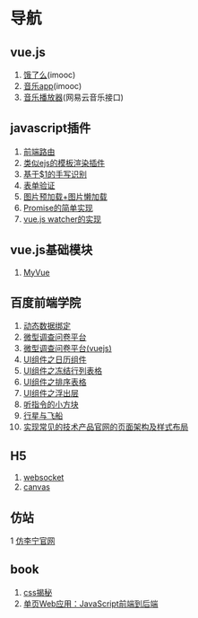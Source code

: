 # 导航

## vue.js
1. [饿了么](https://github.com/leat14536/practice/tree/gh-pages/eleme)(imooc)
1. [音乐app](https://github.com/leat14536/practice/tree/gh-pages/imooc-vue-music)(imooc)
1. [音乐播放器](https://github.com/leat14536/practice/tree/gh-pages/music)(网易云音乐接口)

## javascript插件
1. [前端路由](https://github.com/leat14536/practice/tree/gh-pages/%E5%89%8D%E7%AB%AF%E8%B7%AF%E7%94%B1)
1. [类似ejs的模板渲染插件](https://github.com/leat14536/practice/tree/gh-pages/%E6%A8%A1%E6%9D%BF%E6%B8%B2%E6%9F%93%E6%8F%92%E4%BB%B6)
1. [基于$1的手写识别](https://github.com/leat14536/practice/tree/gh-pages/%E6%89%8B%E5%8A%BF%E8%AF%86%E5%88%AB)
1. [表单验证](https://github.com/leat14536/practice/tree/gh-pages/formValidat)
1. [图片预加载+图片懒加载](https://github.com/leat14536/practice/tree/gh-pages/load/preload%2Blazyload)
1. [Promise的简单实现](https://github.com/leat14536/practice/tree/gh-pages/promise)
1. [vue.js watcher的实现](https://github.com/leat14536/practice/tree/gh-pages/watcher)

## vue.js基础模块
1. [MyVue](https://github.com/leat14536/MyVue)

## 百度前端学院
1. [动态数据绑定](https://github.com/leat14536/practice/tree/gh-pages/%E7%99%BE%E5%BA%A6%E5%89%8D%E7%AB%AF%E5%AD%A6%E9%99%A2/vue)
1. [微型调查问卷平台](https://github.com/leat14536/practice/tree/gh-pages/%E7%99%BE%E5%BA%A6%E5%89%8D%E7%AB%AF%E5%AD%A6%E9%99%A2/50)
1. [微型调查问卷平台(vuejs)](https://github.com/leat14536/practice/tree/gh-pages/%E7%99%BE%E5%BA%A6%E5%89%8D%E7%AB%AF%E5%AD%A6%E9%99%A2/50-2)
1. [UI组件之日历组件](https://github.com/leat14536/practice/tree/gh-pages/%E7%99%BE%E5%BA%A6%E5%89%8D%E7%AB%AF%E5%AD%A6%E9%99%A2/40)
1. [UI组件之冻结行列表格](https://github.com/leat14536/practice/tree/gh-pages/%E7%99%BE%E5%BA%A6%E5%89%8D%E7%AB%AF%E5%AD%A6%E9%99%A2/39)
1. [UI组件之排序表格](https://github.com/leat14536/practice/tree/gh-pages/%E7%99%BE%E5%BA%A6%E5%89%8D%E7%AB%AF%E5%AD%A6%E9%99%A2/38)
1. [UI组件之浮出层](https://github.com/leat14536/practice/tree/gh-pages/%E7%99%BE%E5%BA%A6%E5%89%8D%E7%AB%AF%E5%AD%A6%E9%99%A2/37)
1. [听指令的小方块](https://github.com/leat14536/practice/tree/gh-pages/%E7%99%BE%E5%BA%A6%E5%89%8D%E7%AB%AF%E5%AD%A6%E9%99%A2/33-2/37)
1. [行星与飞船](https://github.com/leat14536/practice/tree/gh-pages/%E7%99%BE%E5%BA%A6%E5%89%8D%E7%AB%AF%E5%AD%A6%E9%99%A2/26-28/3)
1. [实现常见的技术产品官网的页面架构及样式布局](https://github.com/leat14536/practice/tree/gh-pages/%E7%99%BE%E5%BA%A6%E5%89%8D%E7%AB%AF%E5%AD%A6%E9%99%A2/7)

## H5
1. [websocket](https://github.com/leat14536/practice/tree/gh-pages/websocket)
1. [canvas](https://github.com/leat14536/practice/tree/gh-pages/canvas)

## 仿站
1 [仿李宁官网](https://github.com/leat14536/practice/tree/gh-pages/%E4%BB%BF%E6%9D%8E%E5%AE%81%E5%AE%98%E7%BD%91)


## book
1. [css揭秘](https://github.com/leat14536/practice/tree/gh-pages/css%E6%8F%AD%E7%A7%98)
1. [单页Web应用：JavaScript前端到后端](https://github.com/leat14536/practice/tree/gh-pages/%E5%8D%95%E9%A1%B5web%E5%BA%94%E7%94%A8)
